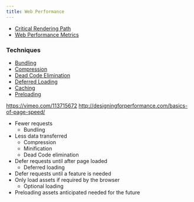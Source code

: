 ```yaml
---
title: Web Performance
---
```


* [Critical Rendering Path](Critical-Rendering-Path)
* [Web Performance Metrics](Web-Performance-Metrics)

### Techniques

* [Bundling](Bundling)
* [Compression](Compression)
* [Dead Code Elimination](Dead-Code-Elimination)
* [Deferred Loading](Deferred-Loading)
* [Caching](Caching)
* [Preloading](Preloading)

https://vimeo.com/113715672
http://designingforperformance.com/basics-of-page-speed/

* Fewer requests
	* Bundling
* Less data transferred
	* Compression
	* Minification
	* Dead Code elimination
* Defer requests until after page loaded
	* Deferred loading
* Defer requests until a feature is needed
* Only load assets if required by the browser
	* Optional loading
* Preloading assets anticipated needed for the future
